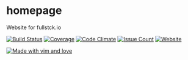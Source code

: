 # homepage
Website for fullstck.io

[![Build Status](https://img.shields.io/travis/fullstck/homepage.svg?maxAge=2592000)](https://travis-ci.org/fullstck/homepage)
[![Coverage](https://img.shields.io/codecov/c/github/fullstck/homepage.svg?maxAge=2592000)](https://codecov.io/gh/fullstck/homepage)
[![Code Climate](https://codeclimate.com/github/fullstck/homepage/badges/gpa.svg)](https://codeclimate.com/github/fullstck/homepage)
[![Issue Count](https://codeclimate.com/github/fullstck/homepage/badges/issue_count.svg)](https://codeclimate.com/github/fullstck/homepage)
[![Website](https://img.shields.io/website-up-down-green-red/http/shields.io.svg?maxAge=2592000)](https://fullstck.io)

[![Made with vim and love](http://www.vim.org/images/just_vim_it_animated_click.gif)](http://vim.org/)
